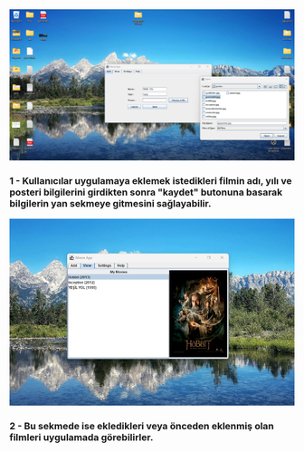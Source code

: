 <img src="filmkayıt.png" alt="">

### 1 - Kullanıcılar uygulamaya eklemek istedikleri filmin adı, yılı ve posteri bilgilerini girdikten sonra "kaydet" butonuna basarak bilgilerin yan sekmeye gitmesini sağlayabilir.





<img src="filmlistesi.png" alt="">

### 2 - Bu sekmede ise ekledikleri veya önceden eklenmiş olan filmleri uygulamada görebilirler.


